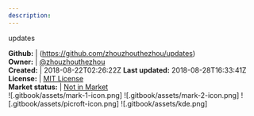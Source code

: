 ```yaml
---
description: 
---
```

updates



**Github:** | (https://github.com/zhouzhouthezhou/updates)  
**Owner:** | [@zhouzhouthezhou](https://github.com/zhouzhouthezhou)  
**Created:** | 2018-08-22T02:26:22Z  **Last updated:** 2018-08-28T16:33:41Z  
**License:** | [MIT License](https://api.github.com/licenses/mit)  
**Market status:** | [Not in Market](https://market.mycroft.ai/skill/)  
 ![.gitbook/assets/mark-1-icon.png]  ![.gitbook/assets/mark-2-icon.png]  ![.gitbook/assets/picroft-icon.png]  ![.gitbook/assets/kde.png]  
